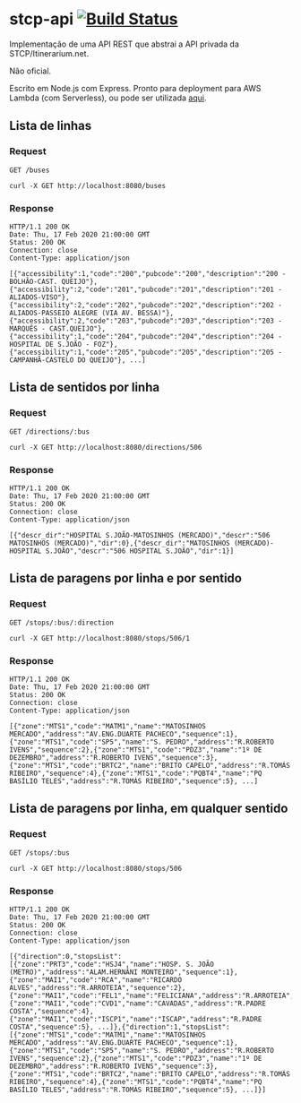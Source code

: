 # stcp-api [![Build Status](https://travis-ci.org/randrade23/stcp-api.svg?branch=master)](https://travis-ci.org/randrade23/stcp-api)

Implementação de uma API REST que abstrai a API privada da STCP/Itinerarium.net.

Não oficial.

Escrito em Node.js com Express. Pronto para deployment para AWS Lambda (com Serverless), ou pode ser utilizada [aqui](https://u0og7d9x62.execute-api.us-east-1.amazonaws.com/prod/).

## Lista de linhas

### Request

`GET /buses`

    curl -X GET http://localhost:8080/buses

### Response

    HTTP/1.1 200 OK
    Date: Thu, 17 Feb 2020 21:00:00 GMT
    Status: 200 OK
    Connection: close
    Content-Type: application/json

    [{"accessibility":1,"code":"200","pubcode":"200","description":"200 - BOLHÃO-CAST. QUEIJO"},{"accessibility":2,"code":"201","pubcode":"201","description":"201 - ALIADOS-VISO"},{"accessibility":2,"code":"202","pubcode":"202","description":"202 - ALIADOS-PASSEIO ALEGRE (VIA AV. BESSA)"},{"accessibility":2,"code":"203","pubcode":"203","description":"203 - MARQUÊS - CAST.QUEIJO"},{"accessibility":1,"code":"204","pubcode":"204","description":"204 - HOSPITAL DE S.JOÃO - FOZ"},{"accessibility":1,"code":"205","pubcode":"205","description":"205 - CAMPANHÃ-CASTELO DO QUEIJO"}, ...]

## Lista de sentidos por linha

### Request

`GET /directions/:bus`

    curl -X GET http://localhost:8080/directions/506

### Response

    HTTP/1.1 200 OK
    Date: Thu, 17 Feb 2020 21:00:00 GMT
    Status: 200 OK
    Connection: close
    Content-Type: application/json

    [{"descr_dir":"HOSPITAL S.JOÃO-MATOSINHOS (MERCADO)","descr":"506 MATOSINHOS (MERCADO)","dir":0},{"descr_dir":"MATOSINHOS (MERCADO)-HOSPITAL S.JOÃO","descr":"506 HOSPITAL S.JOÃO","dir":1}]

## Lista de paragens por linha e por sentido

### Request

`GET /stops/:bus/:direction`

    curl -X GET http://localhost:8080/stops/506/1

### Response

    HTTP/1.1 200 OK
    Date: Thu, 17 Feb 2020 21:00:00 GMT
    Status: 200 OK
    Connection: close
    Content-Type: application/json

    [{"zone":"MTS1","code":"MATM1","name":"MATOSINHOS MERCADO","address":"AV.ENG.DUARTE PACHECO","sequence":1},{"zone":"MTS1","code":"SP5","name":"S. PEDRO","address":"R.ROBERTO IVENS","sequence":2},{"zone":"MTS1","code":"PDZ3","name":"1º DE DEZEMBRO","address":"R.ROBERTO IVENS","sequence":3},{"zone":"MTS1","code":"BRTC2","name":"BRITO CAPELO","address":"R.TOMÁS RIBEIRO","sequence":4},{"zone":"MTS1","code":"PQBT4","name":"PQ BASÍLIO TELES","address":"R.TOMÁS RIBEIRO","sequence":5}, ...]

## Lista de paragens por linha, em qualquer sentido

### Request

`GET /stops/:bus`

    curl -X GET http://localhost:8080/stops/506

### Response

    HTTP/1.1 200 OK
    Date: Thu, 17 Feb 2020 21:00:00 GMT
    Status: 200 OK
    Connection: close
    Content-Type: application/json

    [{"direction":0,"stopsList":[{"zone":"PRT3","code":"HSJ4","name":"HOSP. S. JOÃO (METRO)","address":"ALAM.HERNÂNI MONTEIRO","sequence":1},{"zone":"MAI1","code":"RCA","name":"RICARDO ALVES","address":"R.ARROTEIA","sequence":2},{"zone":"MAI1","code":"FEL1","name":"FELICIANA","address":"R.ARROTEIA","sequence":3},{"zone":"MAI1","code":"CVD1","name":"CAVADAS","address":"R.PADRE COSTA","sequence":4},{"zone":"MAI1","code":"ISCP1","name":"ISCAP","address":"R.PADRE COSTA","sequence":5}, ...]},{"direction":1,"stopsList":[{"zone":"MTS1","code":"MATM1","name":"MATOSINHOS MERCADO","address":"AV.ENG.DUARTE PACHECO","sequence":1},{"zone":"MTS1","code":"SP5","name":"S. PEDRO","address":"R.ROBERTO IVENS","sequence":2},{"zone":"MTS1","code":"PDZ3","name":"1º DE DEZEMBRO","address":"R.ROBERTO IVENS","sequence":3},{"zone":"MTS1","code":"BRTC2","name":"BRITO CAPELO","address":"R.TOMÁS RIBEIRO","sequence":4},{"zone":"MTS1","code":"PQBT4","name":"PQ BASÍLIO TELES","address":"R.TOMÁS RIBEIRO","sequence":5}, ...]}]

